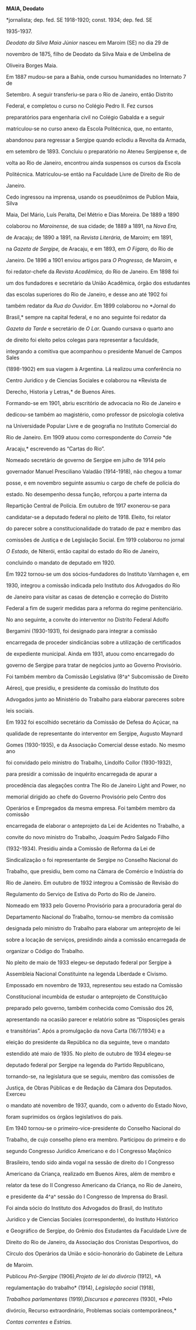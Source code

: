 **MAIA, Deodato**



\*jornalista; dep. fed. SE 1918-1920; const. 1934; dep. fed. SE

1935-1937.



*Deodato da Silva Maia Júnior* nasceu em Maroim (SE) no dia 29 de

novembro de 1875, filho de Deodato da Silva Maia e de Umbelina de

Oliveira Borges Maia.



Em 1887 mudou-se para a Bahia, onde cursou humanidades no Internato 7 de

Setembro. A seguir transferiu-se para o Rio de Janeiro, então Distrito

Federal, e completou o curso no Colégio Pedro II. Fez cursos

preparatórios para engenharia civil no Colégio Gabalda e a seguir

matriculou-se no curso anexo da Escola Politécnica, que, no entanto,

abandonou para regressar a Sergipe quando eclodiu a Revolta da Armada,

em setembro de 1893. Concluiu o preparatório no Ateneu Sergipense e, de

volta ao Rio de Janeiro, encontrou ainda suspensos os cursos da Escola

Politécnica. Matriculou-se então na Faculdade Livre de Direito de Rio de

Janeiro.



Cedo ingressou na imprensa, usando os pseudônimos de Publion Maia, Silva

Maia, Del Mário, Luís Peralta, Del Métrio e Dias Moreira. De 1889 a 1890

colaborou no *Maroinense,* de sua cidade; de 1889 a 1891, na *Nova Era,*

de Aracaju; de 1890 a 1891, na *Revista Literária,* de Maroim; em 1891,

na *Gazeta de Sergipe,* de Aracaju, e em 1893, em *O Fígaro,* do Rio de

Janeiro. De 1896 a 1901 enviou artigos para *O Progresso,* de Maroim, e

foi redator-chefe da *Revista Acadêmica,* do Rio de Janeiro. Em 1898 foi

um dos fundadores e secretário da União Acadêmica, órgão dos estudantes

das escolas superiores do Rio de Janeiro, e desse ano até 1902 foi

também redator da *Rua do Ouvidor*. Em 1899 colaborou no *Jornal do

Brasil,* sempre na capital federal, e no ano seguinte foi redator da

*Gazeta da Tarde* e secretário de *O Lar.* Quando cursava o quarto ano

de direito foi eleito pelos colegas para representar a faculdade,

integrando a comitiva que acompanhou o presidente Manuel de Campos Sales

(1898-1902) em sua viagem à Argentina. Lá realizou uma conferência no

Centro Juridico y de Ciencias Sociales e colaborou na *Revista de

Derecho, Historia y Letras,* de Buenos Aires.



Formando-se em 1901, abriu escritório de advocacia no Rio de Janeiro e

dedicou-se também ao magistério, como professor de psicologia coletiva

na Universidade Popular Livre e de geografia no Instituto Comercial do

Rio de Janeiro. Em 1909 atuou como correspondente do *Correio* *de

Aracaju,* escrevendo as “Cartas do Rio”.



Nomeado secretário de governo de Sergipe em julho de 1914 pelo

governador Manuel Presciliano Valadão (1914-1918), não chegou a tomar

posse, e em novembro seguinte assumiu o cargo de chefe de polícia do

estado. No desempenho dessa função, reforçou a parte interna da

Repartição Central de Polícia. Em outubro de 1917 exonerou-se para

candidatar-se a deputado federal no pleito de 1918. Eleito, foi relator

do parecer sobre a constitucionalidade do tratado de paz e membro das

comissões de Justiça e de Legislação Social. Em 1919 colaborou no jornal

*O Estado,* de Niterói, então capital do estado do Rio de Janeiro,

concluindo o mandato de deputado em 1920.



Em 1922 tornou-se um dos sócios-fundadores do Instituto Varnhagen e, em

1930, integrou a comissão indicada pelo Instituto dos Advogados do Rio

de Janeiro para visitar as casas de detenção e correção do Distrito

Federal a fim de sugerir medidas para a reforma do regime penitenciário.

No ano seguinte, a convite do interventor no Distrito Federal Adolfo

Bergamini (1930-1931), foi designado para integrar a comissão

encarregada de proceder sindicâncias sobre a utilização de certificados

de expediente municipal. Ainda em 1931, atuou como encarregado do

governo de Sergipe para tratar de negócios junto ao Governo Provisório.

Foi também membro da Comissão Legislativa (8^a^ Subcomissão de Direito

Aéreo), que presidiu, e presidente da comissão do Instituto dos

Advogados junto ao Ministério do Trabalho para elaborar pareceres sobre

leis sociais.



Em 1932 foi escolhido secretário da Comissão de Defesa do Açúcar, na

qualidade de representante do interventor em Sergipe, Augusto Maynard

Gomes (1930-1935), e da Associação Comercial desse estado. No mesmo ano

foi convidado pelo ministro do Trabalho, Lindolfo Collor (1930-1932),

para presidir a comissão de inquérito encarregada de apurar a

procedência das alegações contra The Rio de Janeiro Light and Power, no

memorial dirigido ao chefe do Governo Provisório pelo Centro dos

Operários e Empregados da mesma empresa. Foi também membro da comissão

encarregada de elaborar o anteprojeto da Lei de Acidentes no Trabalho, a

convite do novo ministro do Trabalho, Joaquim Pedro Salgado Filho

(1932-1934). Presidiu ainda a Comissão de Reforma da Lei de

Sindicalização o foi representante de Sergipe no Conselho Nacional do

Trabalho, que presidiu, bem como na Câmara de Comércio e Indústria do

Rio de Janeiro. Em outubro de 1932 integrou a Comissão de Revisão do

Regulamento do Serviço de Estiva do Porto do Rio de Janeiro.



Nomeado em 1933 pelo Governo Provisório para a procuradoria geral do

Departamento Nacional do Trabalho, tornou-se membro da comissão

designada pelo ministro do Trabalho para elaborar um anteprojeto de lei

sobre a locação de serviços, presidindo ainda a comissão encarregada de

organizar o Código do Trabalho.



No pleito de maio de 1933 elegeu-se deputado federal por Sergipe à

Assembleia Nacional Constituinte na legenda Liberdade e Civismo.

Empossado em novembro de 1933, representou seu estado na Comissão

Constitucional incumbida de estudar o anteprojeto de Constituição

preparado pelo governo, também conhecida como Comissão dos 26,

apresentando na ocasião parecer e relatório sobre as “Disposições gerais

e transitórias”. Após a promulgação da nova Carta (16/7/1934) e a

eleição do presidente da República no dia seguinte, teve o mandato

estendido até maio de 1935. No pleito de outubro de 1934 elegeu-se

deputado federal por Sergipe na legenda do Partido Republicano,

tornando-se, na legislatura que se seguiu, membro das comissões de

Justiça, de Obras Públicas e de Redação da Câmara dos Deputados. Exerceu

o mandato até novembro de 1937, quando, com o advento do Estado Novo,

foram suprimidos os órgãos legislativos do país.



Em 1940 tornou-se o primeiro-vice-presidente do Conselho Nacional do

Trabalho, de cujo conselho pleno era membro. Participou do primeiro e do

segundo Congresso Jurídico Americano e do I Congresso Maçônico

Brasileiro, tendo sido ainda vogal na sessão de direito do I Congresso

Americano da Criança, realizado em Buenos Aires, além de membro e

relator da tese do II Congresso Americano da Criança, no Rio de Janeiro,

e presidente da 4^a^ sessão do I Congresso de Imprensa do Brasil.



Foi ainda sócio do Instituto dos Advogados do Brasil, do Instituto

Juridico y de Ciencias Sociales (correspondente), do Instituto Histórico

e Geográfico de Sergipe, do Grêmio dos Estudantes da Faculdade Livre de

Direito do Rio de Janeiro, da Associação dos Cronistas Desportivos, do

Círculo dos Operários da União e sócio-honorário do Gabinete de Leitura

de Maroim.



Publicou *Pró-Sergipe* (1906),*Projeto de lei* *do divórcio* (1912), *A

regulamentação do trabalho* (1914), *Legislação social* (1918),

*Trabalhos parlamentares* (1919),*Discursos e pareceres* (1930), *Pelo

divórcio, Recurso extraordinário, Problemas sociais contemporâneos,*

*Contas correntes* e *Estrias.*



